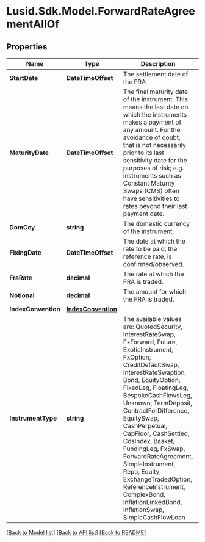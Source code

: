 # Lusid.Sdk.Model.ForwardRateAgreementAllOf

## Properties

Name | Type | Description | Notes
------------ | ------------- | ------------- | -------------
**StartDate** | **DateTimeOffset** | The settlement date of the FRA | 
**MaturityDate** | **DateTimeOffset** | The final maturity date of the instrument. This means the last date on which the instruments makes a payment of any amount.  For the avoidance of doubt, that is not necessarily prior to its last sensitivity date for the purposes of risk; e.g. instruments such as  Constant Maturity Swaps (CMS) often have sensitivities to rates beyond their last payment date. | 
**DomCcy** | **string** | The domestic currency of the instrument. | 
**FixingDate** | **DateTimeOffset** | The date at which the rate to be paid, the reference rate, is confirmed/observed. | 
**FraRate** | **decimal** | The rate at which the FRA is traded. | 
**Notional** | **decimal** | The amount for which the FRA is traded. | 
**IndexConvention** | [**IndexConvention**](IndexConvention.md) |  | [optional] 
**InstrumentType** | **string** | The available values are: QuotedSecurity, InterestRateSwap, FxForward, Future, ExoticInstrument, FxOption, CreditDefaultSwap, InterestRateSwaption, Bond, EquityOption, FixedLeg, FloatingLeg, BespokeCashFlowsLeg, Unknown, TermDeposit, ContractForDifference, EquitySwap, CashPerpetual, CapFloor, CashSettled, CdsIndex, Basket, FundingLeg, FxSwap, ForwardRateAgreement, SimpleInstrument, Repo, Equity, ExchangeTradedOption, ReferenceInstrument, ComplexBond, InflationLinkedBond, InflationSwap, SimpleCashFlowLoan | 

[[Back to Model list]](../README.md#documentation-for-models) [[Back to API list]](../README.md#documentation-for-api-endpoints) [[Back to README]](../README.md)

